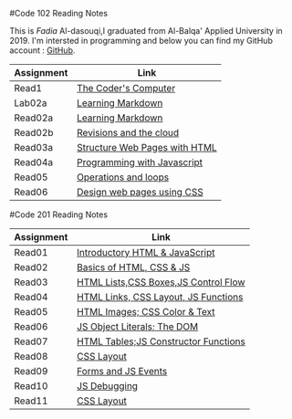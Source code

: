 #Code 102 Reading Notes

This is *Fadia* Al-dasouqi,I graduated from Al-Balqa' Applied University in 2019. 
I'm intersted in programming and below you can find my GitHub account :
[GitHub](https://github.com/Al-dasouqi).


Assignment        |      Link                                         |
------------------| ----------------------------------------------    |
Read1             | [The Coder's Computer](102/read1.md)              |
Lab02a            | [Learning Markdown](102/lab02a.md)                |
Read02a           | [Learning Markdown](102/read02a.md)               |
Read02b           | [Revisions and the cloud](102/read02b.md)         |
Read03a           | [Structure Web Pages with HTML](102/read03a.md)   |
Read04a           | [Programming with Javascript](102/read04a.md)     |
Read05            | [Operations and loops](102/read05.md)             |
Read06            | [Design web pages using CSS](102/read06.md)       |


#Code 201 Reading Notes

Assignment    |      Link                                             |
--------------| ---------------------------------------------------   |
Read01        | [Introductory HTML & JavaScript](201/class1.md)       |
Read02        | [Basics of HTML, CSS & JS](201/class2.md)             |
Read03        | [HTML Lists,CSS Boxes,JS Control Flow](201/class3.md) |
Read04        | [HTML Links, CSS Layout, JS Functions](201/class4.md) |
Read05        | [HTML Images; CSS Color & Text](201/class5.md)        |
Read06        | [JS Object Literals; The DOM](201/class6.md)          |
Read07        | [HTML Tables;JS Constructor Functions](201/class7.md) |
Read08        | [CSS Layout](201/class8.md)                           |
Read09        | [Forms and JS Events](201/class9.md)                  |
Read10        | [JS Debugging](201/class10.md)                        |
Read11        | [CSS Layout](201/class11.md)                          |






